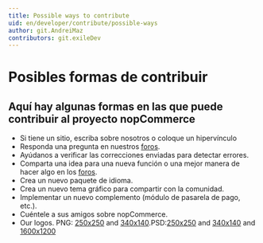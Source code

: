 ```yaml
---
title: Possible ways to contribute
uid: en/developer/contribute/possible-ways
author: git.AndreiMaz
contributors: git.exileDev
---
```


# Posibles formas de contribuir

## Aquí hay algunas formas en las que puede contribuir al proyecto nopCommerce

* Si tiene un sitio, escriba sobre nosotros o coloque un hipervínculo
* Responda una pregunta en nuestros [foros](http://www.nopcommerce.com/boards/).
* Ayúdanos a verificar las correcciones enviadas para detectar errores.
* Comparta una idea para una nueva función o una mejor manera de hacer algo en los [foros](http://www.nopcommerce.com/boards/).
* Crea un nuevo paquete de idioma.
* Crea un nuevo tema gráfico para compartir con la comunidad.
* Implementar un nuevo complemento (módulo de pasarela de pago, etc.).
* Cuéntele a sus amigos sobre nopCommerce.
* Our logos. PNG: [250x250](http://www.nopcommerce.com/images/nopLogos/nopcommerce_logo_250x250-trans.png) and [340x140](http://www.nopcommerce.com/images/nopLogos/nopcommerce_logo-340x140-trans.png).PSD:[250x250](http://www.nopcommerce.com/images/nopLogos/250x250.psd) and [340x140](http://www.nopcommerce.com/images/nopLogos/340x140.psd) and [1600x1200](http://www.nopcommerce.com/images/nopLogos/1600x1200.psd)
